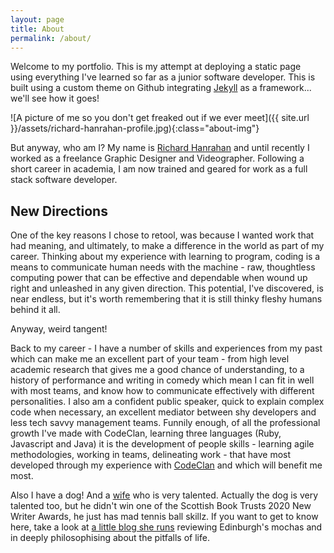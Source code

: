 ```yaml
---
layout: page
title: About
permalink: /about/
---
```


Welcome to my portfolio. This is my attempt at deploying a static page using everything I've learned so far as a junior software developer. This is built using a custom theme on Github integrating [Jekyll](https://jekyllrb.com/) as a framework... we'll see how it goes!

![A picture of me so you don't get freaked out if we ever meet]({{ site.url }}/assets/richard-hanrahan-profile.jpg){:class="about-img"}

But anyway, who am I? My name is [Richard Hanrahan](https://www.linkedin.com/in/richard-hanrahan) and until recently I worked as a freelance Graphic Designer and Videographer. Following a short career in academia, I am now trained and geared for work as a full stack software developer.

## New Directions
One of the key reasons I chose to retool, was because I wanted work that had meaning, and ultimately, to make a difference in the world as part of my career. Thinking about my experience with learning to program, coding is a means to communicate human needs with the machine - raw, thoughtless computing power that can be effective and dependable when wound up right and unleashed in any given direction. This potential, I've discovered, is near endless, but it's worth remembering that it is still thinky fleshy humans behind it all.

Anyway, weird tangent!

Back to my career - I have a number of skills and experiences from my past which can make me an excellent part of your team - from high level academic research that gives me a good chance of understanding, to a history of performance and writing in comedy which mean I can fit in well with most teams, and know how to communicate effectively with different personalities. I also am a confident public speaker, quick to explain complex code when necessary, an excellent mediator between shy developers and less tech savvy management teams.
Funnily enough, of all the professional growth I've made with CodeClan, learning three languages (Ruby, Javascript and Java) it is the development of people skills - learning agile methodologies, working in teams, delineating work - that have most developed through my experience with [CodeClan](https://codeclan.com/) and which will benefit me most.

Also I have a dog! And a [wife](https://mariannemacrae.co.uk/) who is very talented. Actually the dog is very talented too, but he didn't win one of the Scottish Book Trusts 2020 New Writer Awards, he just has mad tennis ball skillz.
If you want to get to know here, take a look at [a little blog she runs](https://www.mochatheweek.com/) reviewing Edinburgh's mochas and in deeply philosophising about the pitfalls of life.
